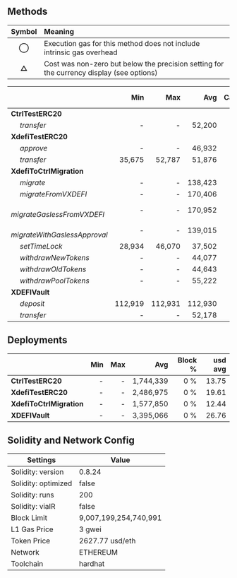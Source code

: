 ## Methods
| **Symbol** | **Meaning**                                                                              |
| :--------: | :--------------------------------------------------------------------------------------- |
|    **◯**   | Execution gas for this method does not include intrinsic gas overhead                    |
|    **△**   | Cost was non-zero but below the precision setting for the currency display (see options) |

|                                     |     Min |     Max |     Avg | Calls | usd avg |
| :---------------------------------- | ------: | ------: | ------: | ----: | ------: |
| **CtrlTestERC20**                   |         |         |         |       |         |
|        *transfer*                   |       - |       - |  52,200 |    24 |    0.41 |
| **XdefiTestERC20**                  |         |         |         |       |         |
|        *approve*                    |       - |       - |  46,932 |     6 |    0.37 |
|        *transfer*                   |  35,675 |  52,787 |  51,876 |    19 |    0.41 |
| **XdefiToCtrlMigration**            |         |         |         |       |         |
|        *migrate*                    |       - |       - | 138,423 |     5 |    1.09 |
|        *migrateFromVXDEFI*          |       - |       - | 170,406 |     5 |    1.34 |
|        *migrateGaslessFromVXDEFI*   |       - |       - | 170,952 |     5 |    1.35 |
|        *migrateWithGaslessApproval* |       - |       - | 139,015 |     5 |    1.10 |
|        *setTimeLock*                |  28,934 |  46,070 |  37,502 |     2 |    0.30 |
|        *withdrawNewTokens*          |       - |       - |  44,077 |     1 |    0.35 |
|        *withdrawOldTokens*          |       - |       - |  44,643 |     1 |    0.35 |
|        *withdrawPoolTokens*         |       - |       - |  55,222 |     1 |    0.44 |
| **XDEFIVault**                      |         |         |         |       |         |
|        *deposit*                    | 112,919 | 112,931 | 112,930 |    12 |    0.89 |
|        *transfer*                   |       - |       - |  52,178 |     2 |    0.41 |

## Deployments
|                          | Min | Max  |       Avg | Block % | usd avg |
| :----------------------- | --: | ---: | --------: | ------: | ------: |
| **CtrlTestERC20**        |   - |    - | 1,744,339 |     0 % |   13.75 |
| **XdefiTestERC20**       |   - |    - | 2,486,975 |     0 % |   19.61 |
| **XdefiToCtrlMigration** |   - |    - | 1,577,850 |     0 % |   12.44 |
| **XDEFIVault**           |   - |    - | 3,395,066 |     0 % |   26.76 |

## Solidity and Network Config
| **Settings**        | **Value**             |
| ------------------- | --------------------- |
| Solidity: version   | 0.8.24                |
| Solidity: optimized | false                 |
| Solidity: runs      | 200                   |
| Solidity: viaIR     | false                 |
| Block Limit         | 9,007,199,254,740,991 |
| L1 Gas Price        | 3 gwei                |
| Token Price         | 2627.77 usd/eth       |
| Network             | ETHEREUM              |
| Toolchain           | hardhat               |

